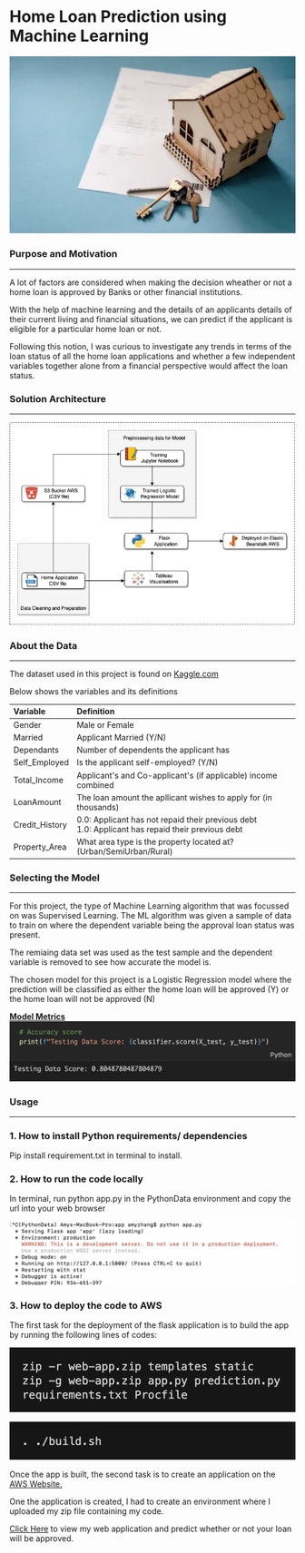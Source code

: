 # **Home Loan Prediction using Machine Learning**

![](images/home_loan.png)

<h3><b>Purpose and Motivation</b></h3>
<hr>
<p>A lot of factors are considered when making the decision wheather or not a home loan is approved by Banks or other financial institutions. 
</p>

<p>With the help of machine learning and the details of an applicants details of their current living and financial situations, we can predict if the applicant is eligible for a particular home loan or not.</p>

<p>Following this notion, I was curious to investigate any trends in terms of the loan status of all the home loan applications and whether a few independent variables together alone from a financial perspective would affect the loan status.</p>


<h3><b>Solution Architecture</b></h3>
<hr>

![](images/solution.png)



<h3><b>About the Data</b></h3>
<hr>
<p>The dataset used in this project is found on <a href="https://www.kaggle.com/">Kaggle.com</a></p>
<p>Below shows the variables and its definitions</p>

Variable|Definition|
|:----------|:----------|
|Gender|Male or Female|
|Married|Applicant Married (Y/N)|
|Dependants|Number of dependents the applicant has|
|Self_Employed|Is the applicant self-employed? (Y/N)|
|Total_Income|Applicant's and Co-applicant's (if applicable) income combined| 
|LoanAmount|The loan amount the apllicant wishes to apply for (in thousands)|
|Credit_History|0.0: Applicant has not repaid their previous debt<br> 1.0: Applicant has repaid their previous debt|
|Property_Area|What area type is the property located at? (Urban/SemiUrban/Rural)|

<h3><b>Selecting the Model</b></h3>
<hr>
<p>For this project, the type of Machine Learning algorithm that was focussed on was Supervised Learning. The ML algorithm was given a sample of data to train on where the dependent variable being the approval loan status was present.</p>
<p>The remiaing data set was used as the test sample and the dependent variable is removed to see how accurate the model is.</p>
<p>The chosen model for this project is a Logistic Regression model where the prediction will be classified as either the home loan will be approved (Y) or the home loan will not be approved (N)

<b><u>Model Metrics</u></b>
<br>
 ![](images/test.png)

<h3><b>Usage</b></h3>
<hr>

<h3><b>1. How to install Python requirements/ dependencies</b></h3>
  <p>Pip install requirement.txt in terminal to install.
<h3><b>2. How to run the code locally</b></h3>
  <p>In terminal, run python app.py in the PythonData environment and copy the url into your web browser

  ![](images/local.png)
<h3><b>3. How to deploy the code to AWS</b></h3>
  <p>The first task for the deployment of the flask application is to build the app by running the following lines of codes:

  ![](images/build_app.png)

  ![](images/zip.png)

  <p>Once the app is built, the second task is to create an application on the <a href="https://aws.amazon.com/free/?all-free-tier.sort-by=item.additionalFields.SortRank&all-free-tier.sort-order=asc&awsf.Free%20Tier%20Types=*all&awsf.Free%20Tier%20Categories=categories%23compute&trk=ps_a134p000006gERGAA2&trkCampaign=acq_paid_search_brand&sc_channel=PS&sc_campaign=acquisition_ANZ&sc_publisher=Google&sc_category=Cloud%20Computing&sc_country=ANZ&sc_geo=APAC&sc_outcome=acq&sc_detail=%2Bamazon%20%2Bweb%20%2Bservices%20%2Bserver&sc_content=Cloud%20Server_bmm&sc_matchtype=b&sc_segment=476956951578&sc_medium=ACQ-P|PS-GO|Brand|Desktop|SU|Cloud%20Computing|Solution|ANZ|EN|Text&s_kwcid=AL!4422!3!476956951578!b!!g!!%2Bamazon%20%2Bweb%20%2Bservices%20%2Bserver&ef_id=CjwKCAiAgvKQBhBbEiwAaPQw3PNkYExyswyeaOuuxT4eInkSq_w_TxbJH80Mb8aMydT7Ah7ankYNOBoCBXYQAvD_BwE:G:s&s_kwcid=AL!4422!3!476956951578!b!!g!!%2Bamazon%20%2Bweb%20%2Bservices%20%2Bserver">AWS Website.</a>
  <p>One the application is created, I had to create an environment where I uploaded my zip file containing my code.</p>

  <p><a href="http://homeloanapp-env.eba-t4a32fmj.ap-southeast-2.elasticbeanstalk.com/">Click Here</a> to view my web application and predict whether or not your loan will be approved.









